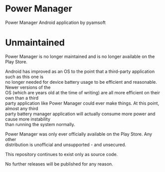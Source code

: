 # Power Manager

Power Manager Android application by pyamsoft

# Unmaintained

Power Manager is no longer maintained and is no longer available on the Play Store. 

Android has improved as an OS to the point that a third-party application such as this one is  
no longer needed for device battery usage to be efficient and reasonable. Newer versions of the  
OS (which are years old at the time of writing) are all more efficient on their own than a third  
party application like Power Manager could ever make things. At this point, almost any third  
party battery manager application will actually consume more power and cause more instability  
than running the system normally.

Power Manager was only ever officially available on the Play Store. Any other  
distribution is unofficial and unsupported - and unsecured.

This repository continues to exist only as source code.

No further releases will be published for any reason.
